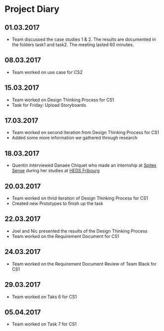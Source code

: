 # Project Diary

## 01.03.2017
- Team discussed the case studies 1 & 2. The results are documented in the folders task1 and task2. The meeting lasted 60 minutes.

## 08.03.2017
- Team worked on use case for CS2 

## 15.03.2017
- Team worked on Design Thinking Process for CS1
- Task for Friday: Upload Storyboards

## 17.03.2017
- Team worked on second iteration from Design Thinking Process for CS1
- Added some more information we gathered through research

## 18.03.2017
- Quentin interviewed Danaée Chiquet who made an internship at [Spitex Sense](https://www.spitexsense.ch/) during her studies at [HEDS Fribourg](http://www.heds-fr.ch/DE/Seiten/default.aspx) 

## 20.03.2017
- Team worked on thrid iteration of Design Thinking Process for CS1
- Created new Prototypes to finish up the task

## 22.03.2017
- Joel and Nic presented the results of the Design Thinking Process
- Team worked on the Requirement Document for CS1

## 24.03.2017
- Team worked on the Requirement Document Review of Team Black for CS1

## 29.03.2017
- Team worked on Taks 6 for CS1

## 05.04.2017
- Team worked on Task 7 for CS1
